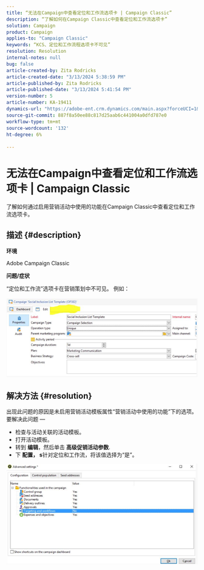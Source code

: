 ```yaml
---
title: “无法在Campaign中查看定位和工作流选项卡 | Campaign Classic”
description: “了解如何在Campaign Classic中查看定位和工作流选项卡”
solution: Campaign
product: Campaign
applies-to: "Campaign Classic"
keywords: “KCS、定位和工作流程选项卡不可见”
resolution: Resolution
internal-notes: null
bug: false
article-created-by: Zita Rodricks
article-created-date: "3/13/2024 5:38:59 PM"
article-published-by: Zita Rodricks
article-published-date: "3/13/2024 5:41:54 PM"
version-number: 5
article-number: KA-19411
dynamics-url: "https://adobe-ent.crm.dynamics.com/main.aspx?forceUCI=1&pagetype=entityrecord&etn=knowledgearticle&id=4f849390-60e1-ee11-904c-0022480a227c"
source-git-commit: 887f8a50ee88c817d25aab6c441004a0dfd787e0
workflow-type: tm+mt
source-wordcount: '132'
ht-degree: 6%

---
```


# 无法在Campaign中查看定位和工作流选项卡 | Campaign Classic


了解如何通过启用营销活动中使用的功能在Campaign Classic中查看定位和工作流选项卡。

## 描述 {#description}


<b>环境</b>

Adobe Campaign Classic

<b>问题/症状</b>

“定位和工作流”选项卡在营销策划中不可见。 例如：
<br><br>![](assets/___50849390-60e1-ee11-904c-0022480a227c___.png)<br>

## 解决方法 {#resolution}


出现此问题的原因是未启用营销活动模板属性“营销活动中使用的功能”下的选项。 要解决此问题 — 

- 检查与活动关联的活动模板。
- 打开活动模板。
- 转到 <b>编辑</b>，然后单击 <b>高级促销活动参数</b>.
- 下 <b>配置， s</b>针对定位和工作流，将该值选择为“是”。


![](assets/f184a935-4ace-ec11-a7b5-00224809c196.png)

